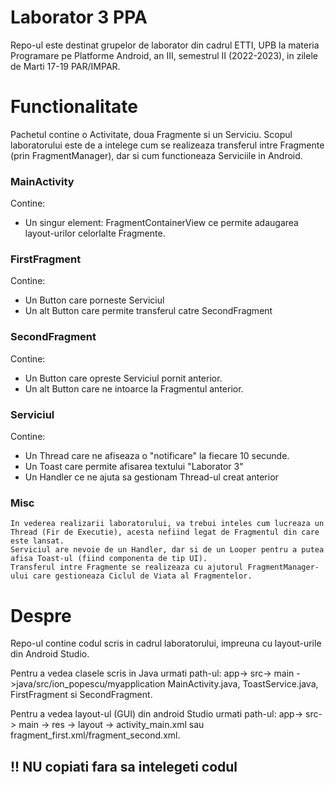 # Laborator 3 PPA 
Repo-ul este destinat grupelor de laborator din cadrul ETTI, UPB la materia Programare pe Platforme Android, an III, semestrul II (2022-2023), in zilele de Marti 17-19 PAR/IMPAR.

# Functionalitate
Pachetul contine o Activitate, doua Fragmente si un Serviciu. Scopul laboratorului este de a intelege cum se realizeaza transferul intre Fragmente (prin FragmentManager), dar si cum functioneaza Serviciile in Android.

<h3> MainActivity </h3>
	Contine:
	<ul>
		<li>Un singur element: FragmentContainerView ce permite adaugarea layout-urilor celorlalte Fragmente.</li>
	</ul>

<h3> FirstFragment </h3>
	Contine:
	<ul>
		<li>Un Button care porneste Serviciul</li>
		<li>Un alt Button care permite transferul catre SecondFragment</li>	
	</ul>
	
<h3> SecondFragment </h3>
	Contine:
	<ul>
		<li>Un Button care opreste Serviciul pornit anterior.</li>
		<li>Un alt Button care ne intoarce la Fragmentul anterior.</li>	
	</ul>	
	
<h3> Serviciul </h3>
	Contine:
	<ul>
		<li>Un Thread care ne afiseaza o "notificare" la fiecare 10 secunde.</li>
		<li>Un Toast care permite afisarea textului "Laborator 3"</li>
		<li>Un Handler ce ne ajuta sa gestionam Thread-ul creat anterior</li>		
</ul>	
	
<h3> Misc </h3>

	In vederea realizarii laboratorului, va trebui inteles cum lucreaza un Thread (Fir de Executie), acesta nefiind legat de Fragmentul din care este lansat.
	Serviciul are nevoie de un Handler, dar si de un Looper pentru a putea afisa Toast-ul (fiind componenta de tip UI).
	Transferul intre Fragmente se realizeaza cu ajutorul FragmentManager-ului care gestioneaza Ciclul de Viata al Fragmentelor.
	
	

# Despre
Repo-ul contine codul scris in cadrul laboratorului, impreuna cu layout-urile din Android Studio.

Pentru a vedea clasele scris in Java urmati path-ul: app-> src-> main ->java/src/ion_popescu/myapplication MainActivity.java, ToastService.java, FirstFragment si SecondFragment.

Pentru a vedea layout-ul (GUI) din android Studio urmati path-ul: app-> src-> main -> res -> layout -> activity_main.xml sau fragment_first.xml/fragment_second.xml.



<h2> !! NU copiati fara sa intelegeti codul </h2>

